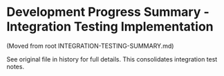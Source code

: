 # Development Progress Summary - Integration Testing Implementation

(Moved from root INTEGRATION-TESTING-SUMMARY.md)

See original file in history for full details. This consolidates integration test notes.
